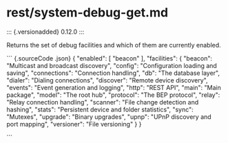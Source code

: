 # rest/system-debug-get.md

::: {.versionadded} 0.12.0 :::

Returns the set of debug facilities and which of them are currently enabled.

\`\`\` {.sourceCode .json} { "enabled": \[ "beacon" \], "facilities": { "beacon": "Multicast and broadcast discovery", "config": "Configuration loading and saving", "connections": "Connection handling", "db": "The database layer", "dialer": "Dialing connections", "discover": "Remote device discovery", "events": "Event generation and logging", "http": "REST API", "main": "Main package", "model": "The root hub", "protocol": "The BEP protocol", "relay": "Relay connection handling", "scanner": "File change detection and hashing", "stats": "Persistent device and folder statistics", "sync": "Mutexes", "upgrade": "Binary upgrades", "upnp": "UPnP discovery and port mapping", "versioner": "File versioning" } }

\`\`\`

